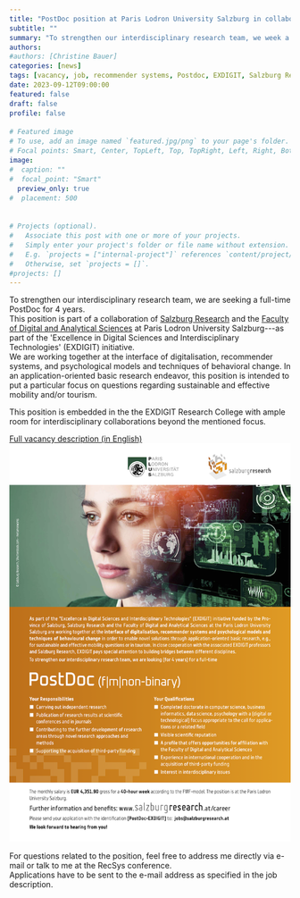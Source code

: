 ```yaml
---
title: "PostDoc position at Paris Lodron University Salzburg in collaboration with Salzburg Research"
subtitle: ""
summary: "To strengthen our interdisciplinary research team, we week a PostDoc working at the interface of digitalisation, recommender systems and psychological models and techniques of behavioural change—a collaboration between Salzburg Research and Paris Lodron University Salzburg as part of the 'Excellence in Digital Sciences and Interdisciplinary Technologies' (EXDIGIT) initiative."
authors: 
#authors: [Christine Bauer]
categories: [news]
tags: [vacancy, job, recommender systems, Postdoc, EXDIGIT, Salzburg Research, behavioral change]
date: 2023-09-12T09:00:00
featured: false
draft: false
profile: false

# Featured image
# To use, add an image named `featured.jpg/png` to your page's folder.
# Focal points: Smart, Center, TopLeft, Top, TopRight, Left, Right, BottomLeft, Bottom, BottomRight.
image:
#  caption: ""
#  focal_point: "Smart"
  preview_only: true
#  placement: 500


# Projects (optional).
#   Associate this post with one or more of your projects.
#   Simply enter your project's folder or file name without extension.
#   E.g. `projects = ["internal-project"]` references `content/project/deep-learning/index.md`.
#   Otherwise, set `projects = []`.
#projects: []
---
```


To strengthen our interdisciplinary research team, we are seeking a full-time PostDoc for 4 years.  
This position is part of a collaboration of [Salzburg Research](https://www.salzburgresearch.at/en/) and the [Faculty of Digital and Analytical Sciences](https://www.plus.ac.at/digital-and-analytical-sciences/?lang=en) at Paris Lodron University Salzburg---as part of the 'Excellence in Digital Sciences and Interdisciplinary Technologies' (EXDIGIT) initiative.  
We are working together at the interface of digitalisation, recommender systems, and psychological models and techniques of behavioral change. In an application-oriented basic research endeavor, this position is intended to put a particular focus on questions regarding sustainable and effective mobility and/or tourism.

This position is embedded in the the EXDIGIT Research College with ample room for interdisciplinary collaborations beyond the mentioned focus.

[Full vacancy description (in English)](./job_postdoc.pdf) 
![Pic of full vacancy description; full text in the linked pdf above.](./job_postdoc_featured.png)

For questions related to the position, feel free to address me directly via e-mail or talk to me at the RecSys conference.  
Applications have to be sent to the e-mail address as specified in the job description.